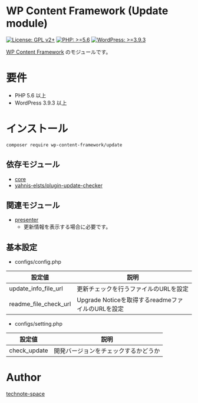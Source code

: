 # WP Content Framework (Update module)

[![License: GPL v2+](https://img.shields.io/badge/License-GPL%20v2%2B-blue.svg)](http://www.gnu.org/licenses/gpl-2.0.html)
[![PHP: >=5.6](https://img.shields.io/badge/PHP-%3E%3D5.6-orange.svg)](http://php.net/)
[![WordPress: >=3.9.3](https://img.shields.io/badge/WordPress-%3E%3D3.9.3-brightgreen.svg)](https://wordpress.org/)

[WP Content Framework](https://github.com/wp-content-framework/core) のモジュールです。

# 要件
- PHP 5.6 以上
- WordPress 3.9.3 以上

# インストール

``` composer require wp-content-framework/update ```  

## 依存モジュール
* [core](https://github.com/wp-content-framework/core)
* [yahnis-elsts/plugin-update-checker](https://github.com/YahnisElsts/plugin-update-checker)

## 関連モジュール
* [presenter](https://github.com/wp-content-framework/presenter)
  * 更新情報を表示する場合に必要です。

## 基本設定
- configs/config.php  

|設定値|説明|
|---|---|
|update_info_file_url|更新チェックを行うファイルのURLを設定|
|readme_file_check_url|Upgrade Noticeを取得するreadmeファイルのURLを設定|

- configs/setting.php  

|設定値|説明|
|---|---|
|check_update|開発バージョンをチェックするかどうか|

# Author

[technote-space](https://github.com/technote-space)

